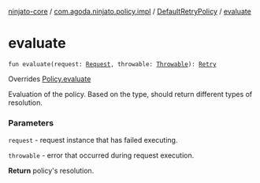 [ninjato-core](../../index.md) / [com.agoda.ninjato.policy.impl](../index.md) / [DefaultRetryPolicy](index.md) / [evaluate](./evaluate.md)

# evaluate

`fun evaluate(request: `[`Request`](../../com.agoda.ninjato.http/-request/index.md)`, throwable: `[`Throwable`](https://kotlinlang.org/api/latest/jvm/stdlib/kotlin/-throwable/index.html)`): `[`Retry`](../../com.agoda.ninjato.policy/-retry/index.md)

Overrides [Policy.evaluate](../../com.agoda.ninjato.policy/-policy/evaluate.md)

Evaluation of the policy. Based on the type, should return different types of resolution.

### Parameters

`request` - request instance that has failed executing.

`throwable` - error that occurred during request execution.

**Return**
policy's resolution.

